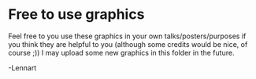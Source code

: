 # Free to use graphics

Feel free to you use these graphics in your own talks/posters/purposes if you think they are helpful to you (although some credits would be nice, of course ;)) I may upload some new graphics in this folder in the future.

-Lennart
